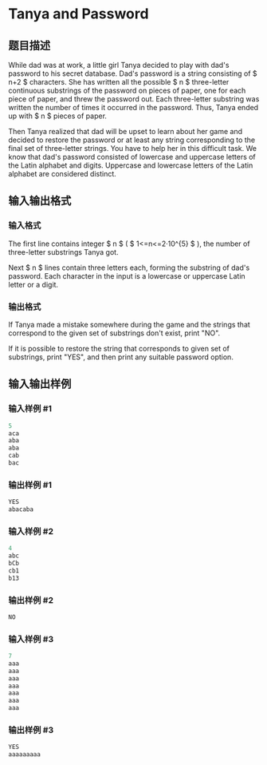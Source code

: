 # Tanya and Password

## 题目描述

While dad was at work, a little girl Tanya decided to play with dad's password to his secret database. Dad's password is a string consisting of $ n+2 $ characters. She has written all the possible $ n $ three-letter continuous substrings of the password on pieces of paper, one for each piece of paper, and threw the password out. Each three-letter substring was written the number of times it occurred in the password. Thus, Tanya ended up with $ n $ pieces of paper.

Then Tanya realized that dad will be upset to learn about her game and decided to restore the password or at least any string corresponding to the final set of three-letter strings. You have to help her in this difficult task. We know that dad's password consisted of lowercase and uppercase letters of the Latin alphabet and digits. Uppercase and lowercase letters of the Latin alphabet are considered distinct.

## 输入输出格式

### 输入格式

The first line contains integer $ n $ ( $ 1<=n<=2·10^{5} $ ), the number of three-letter substrings Tanya got.

Next $ n $ lines contain three letters each, forming the substring of dad's password. Each character in the input is a lowercase or uppercase Latin letter or a digit.

### 输出格式

If Tanya made a mistake somewhere during the game and the strings that correspond to the given set of substrings don't exist, print "NO".

If it is possible to restore the string that corresponds to given set of substrings, print "YES", and then print any suitable password option.

## 输入输出样例

### 输入样例 #1

```cpp
5
aca
aba
aba
cab
bac

```
### 输出样例 #1

```cpp
YES
abacaba

```
### 输入样例 #2

```cpp
4
abc
bCb
cb1
b13

```
### 输出样例 #2

```cpp
NO

```
### 输入样例 #3

```cpp
7
aaa
aaa
aaa
aaa
aaa
aaa
aaa

```
### 输出样例 #3

```cpp
YES
aaaaaaaaa

```
